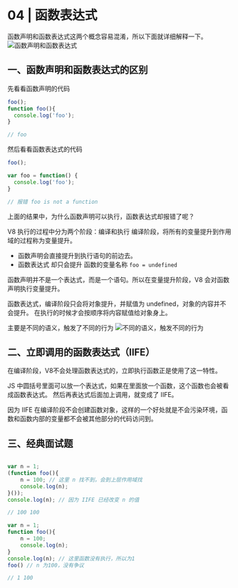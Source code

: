 # 04 | 函数表达式
函数声明和函数表达式这两个概念容易混淆，所以下面就详细解释一下。
![函数声明和函数表达式](/images/51ae06e8a9dc4a589958065429bec231.jpg)

## 一、函数声明和函数表达式的区别
先看看函数声明的代码
```js
foo();
function foo(){
  console.log('foo');
}

// foo
```
然后看看函数表达式的代码
```js
foo();

var foo = function() {
  console.log('foo');
}

// 报错 foo is not a function
```
上面的结果中，为什么函数声明可以执行，函数表达式却报错了呢？

V8 执行的过程中分为两个阶段：编译和执行
编译阶段，将所有的变量提升到作用域的过程称为变量提升。
- 函数声明会直接提升到执行语句的前边去。
- 函数表达式 却只会提升 函数的变量名称 `foo = undefined`

函数声明并不是一个表达式，而是一个语句。所以在变量提升阶段，V8 会对函数声明执行变量提升。

函数表达式，编译阶段只会将对象提升，并赋值为 undefined，对象的内容并不会提升。
在执行的时候才会按顺序将内容赋值给对象身上。

主要是不同的语义，触发了不同的行为
![不同的语义，触发不同的行为](/images/a74668eb5bf183538ce9b47a20eb0610.jpg)

## 二、立即调用的函数表达式（IIFE）
在编译阶段，V8不会处理函数表达式的，立即执行函数正是使用了这一特性。

JS 中圆括号里面可以放一个表达式，如果在里面放一个函数，这个函数也会被看成函数表达式。
然后再表达式后面加上调用，就变成了 IIFE。

因为 IIFE 在编译阶段不会创建函数对象，这样的一个好处就是不会污染环境，函数和函数内部的变量都不会被其他部分的代码访问到。

## 三、经典面试题
```js

var n = 1;
(function foo(){
    n = 100; // 这里 n 找不到，会到上层作用域找
    console.log(n);
}());
console.log(n); // 因为 IIFE 已经改变 n 的值

// 100 100
```
```js
var n = 1;
function foo(){
    n = 100;
    console.log(n);
}
console.log(n); // 这里函数没有执行，所以为1
foo() // n 为100，没有争议

// 1 100
```




